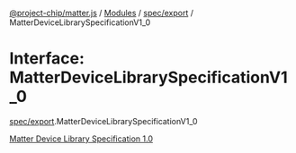 [@project-chip/matter.js](../README.md) / [Modules](../modules.md) / [spec/export](../modules/spec_export.md) / MatterDeviceLibrarySpecificationV1\_0

# Interface: MatterDeviceLibrarySpecificationV1\_0

[spec/export](../modules/spec_export.md).MatterDeviceLibrarySpecificationV1_0

[Matter Device Library Specification 1.0](https://csa-iot.org/developer-resource/specifications-download-request/)
